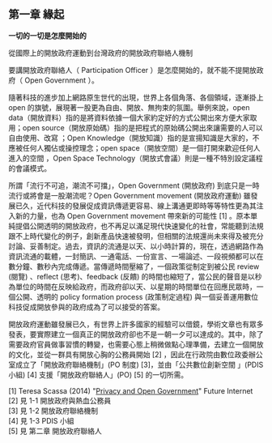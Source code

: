 <h2><strong>第一章 緣起</strong></h2>

<p><strong>一切的一切是怎麼開始的</strong></p>

<p>從國際上的開放政府運動到台灣政府的開放政府聯絡人機制</p>

<p>要講開放政府聯絡人（ Participation Officer ）是怎麼開始的，就不能不提開放政府（ Open Government ）。</p>

<p>隨著科技的進步加上網路原生世代的出現，世界上各個角落、各個領域，逐漸掛上 open 的旗號，展現著一股更為自由、開放、無拘束的氛圍。舉例來說，open data（開放資料）指的是將資料依據一個大家約定好的方式公開出來方便大家取用；open source（開放原始碼）指的是把程式的原始碼公開出來讓需要的人可以自由使用、改寫 ；Open Knowledge（開放知識）指的是宣揚知識是大家的，不應被任何人獨佔或操控理念；open space（開放空間）是一個打開來歡迎任何人進入的空間 ，Open Space Technology（開放式會議）則是一種不特別設定議程的會議模式。</p>

<p>所謂「流行不可追，潮流不可擋」，Open Government (開放政府) 到底只是一時流行或將會是一股潮流呢？Open Government movement (開放政府運動) 雖發展已久，近代科技的發展促成資訊傳遞更容易、線上溝通更即時等等特性更為其注入新的力量，也為 Open Government movement 帶來新的可能性 [1] 。原本單純提倡公開透明的開放政府，也不再足以滿足現代快速變化的社會，常能聽到法規跟不上時代變化的例子，創新產品快速被發明，但相關的法規還尚未來得及被充分討論、妥善制定。過去，資訊的流通是以天、以小時計算的，現在，透過網路作為資訊流通的載體，一封簡訊、一通電話、一份宣言、一場論述、一段視頻都可以在數分鐘、數秒內完成傳遞。當傳遞時間壓縮了，一個政策從制定到被公民 review (閱覽) 、reflect (思考)、feedback (反饋) 的時間也縮短了，當公民的聲音是以秒為單位的時間在反映給政府，而政府卻以天、以星期的時間單位在回應民眾時，一個公開、透明的 policy formation process (政策制定過程) 與一個妥善運用數位科技促成開放參與的政府成為了可以接受的答案。</p>

<p>開放政府運動雖發展已久，有世界上許多國家的經驗可以借鏡，學術文章也有眾多發表，要實際建立一個真正的開放政府卻也不是一朝一夕可以達成的。其中，除了需要政府官員做事習慣的轉變，也需要心態上稍微做點心理準備，去建立一個開放的文化，並從一群具有開放心胸的公務員開始 [2] ，因此在行政院由數位政委辦公室成立了「開放政府聯絡機制」(PO 制度) [3]，並由「公共數位創新空間 」(PDIS 小組) [4] 支援「開放政府聯絡人」(PO) [5] 的一切所需。</p>

<p>[1] Teresa Scassa (2014) "<a href="http://www.mdpi.com/1999-5903/6/2/397/pdf">Privacy and Open Government</a>" Future Internet<br>[2] 見 1-1 開放政府與熱血公務員<br>[3] 見 1-2 開放政府聯絡機制<br>[4] 見 1-3 PDIS 小組<br>[5] 見 第二章 開放政府聯絡人</p>